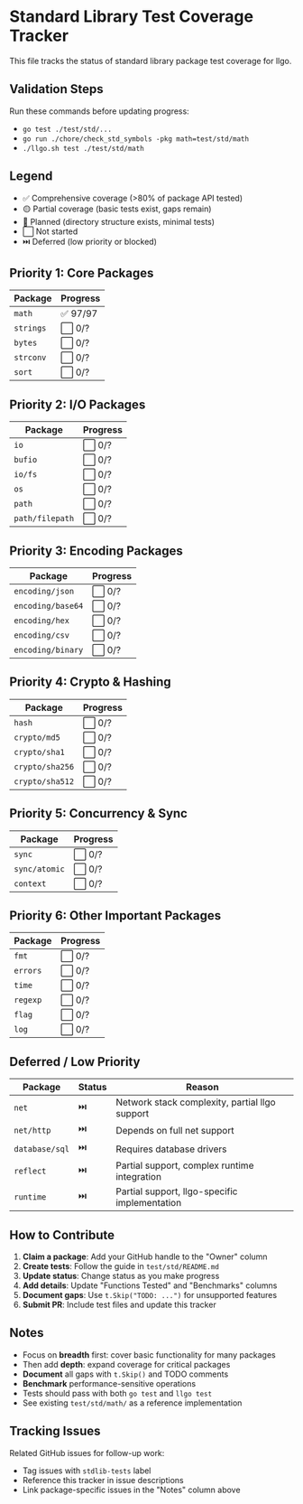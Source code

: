 # Standard Library Test Coverage Tracker

This file tracks the status of standard library package test coverage for llgo.

## Validation Steps

Run these commands before updating progress:

- `go test ./test/std/...`
- `go run ./chore/check_std_symbols -pkg math=test/std/math`
- `./llgo.sh test ./test/std/math`

## Legend

- ✅ Comprehensive coverage (>80% of package API tested)
- 🟡 Partial coverage (basic tests exist, gaps remain)
- 📝 Planned (directory structure exists, minimal tests)
- ⬜ Not started
- ⏭️ Deferred (low priority or blocked)

## Priority 1: Core Packages

| Package | Progress |
|---------|----------|
| `math` | ✅ 97/97 |
| `strings` | ⬜ 0/? |
| `bytes` | ⬜ 0/? |
| `strconv` | ⬜ 0/? |
| `sort` | ⬜ 0/? |

## Priority 2: I/O Packages

| Package | Progress |
|---------|----------|
| `io` | ⬜ 0/? |
| `bufio` | ⬜ 0/? |
| `io/fs` | ⬜ 0/? |
| `os` | ⬜ 0/? |
| `path` | ⬜ 0/? |
| `path/filepath` | ⬜ 0/? |

## Priority 3: Encoding Packages

| Package | Progress |
|---------|----------|
| `encoding/json` | ⬜ 0/? |
| `encoding/base64` | ⬜ 0/? |
| `encoding/hex` | ⬜ 0/? |
| `encoding/csv` | ⬜ 0/? |
| `encoding/binary` | ⬜ 0/? |

## Priority 4: Crypto & Hashing

| Package | Progress |
|---------|----------|
| `hash` | ⬜ 0/? |
| `crypto/md5` | ⬜ 0/? |
| `crypto/sha1` | ⬜ 0/? |
| `crypto/sha256` | ⬜ 0/? |
| `crypto/sha512` | ⬜ 0/? |

## Priority 5: Concurrency & Sync

| Package | Progress |
|---------|----------|
| `sync` | ⬜ 0/? |
| `sync/atomic` | ⬜ 0/? |
| `context` | ⬜ 0/? |

## Priority 6: Other Important Packages

| Package | Progress |
|---------|----------|
| `fmt` | ⬜ 0/? |
| `errors` | ⬜ 0/? |
| `time` | ⬜ 0/? |
| `regexp` | ⬜ 0/? |
| `flag` | ⬜ 0/? |
| `log` | ⬜ 0/? |

## Deferred / Low Priority

| Package | Status | Reason |
|---------|--------|--------|
| `net` | ⏭️ | Network stack complexity, partial llgo support |
| `net/http` | ⏭️ | Depends on full net support |
| `database/sql` | ⏭️ | Requires database drivers |
| `reflect` | ⏭️ | Partial support, complex runtime integration |
| `runtime` | ⏭️ | Partial support, llgo-specific implementation |

## How to Contribute

1. **Claim a package**: Add your GitHub handle to the "Owner" column
2. **Create tests**: Follow the guide in `test/std/README.md`
3. **Update status**: Change status as you make progress
4. **Add details**: Update "Functions Tested" and "Benchmarks" columns
5. **Document gaps**: Use `t.Skip("TODO: ...")` for unsupported features
6. **Submit PR**: Include test files and update this tracker

## Notes

- Focus on **breadth** first: cover basic functionality for many packages
- Then add **depth**: expand coverage for critical packages
- **Document** all gaps with `t.Skip()` and TODO comments
- **Benchmark** performance-sensitive operations
- Tests should pass with both `go test` and `llgo test`
- See existing `test/std/math/` as a reference implementation

## Tracking Issues

Related GitHub issues for follow-up work:
- Tag issues with `stdlib-tests` label
- Reference this tracker in issue descriptions
- Link package-specific issues in the "Notes" column above
